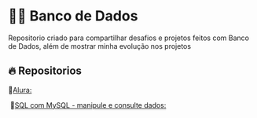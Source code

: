 # :technologist: Banco de Dados

Repositorio criado para compartilhar desafios e projetos feitos com Banco de Dados, além de mostrar minha evolução nos projetos

## :fire: Repositorios

📂[Alura:](https://github.com/carlosvinicius-ai/Banco_de_Dados/tree/master/Alura)

​	📒[SQL com MySQL - manipule e consulte dados:](https://github.com/carlosvinicius-ai/Banco_de_Dados/tree/master/Alura/SQL%20com%20MySQL%20-%20manipule%20e%20consulte%20dados)